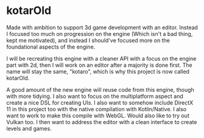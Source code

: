 # kotarOld
Made with ambition to support 3d game development with an editor. Instead I focused too much on progression on the engine (Which isn't a bad thing, kept me motivated), and instead I should've focused more on the foundational aspects of the engine.

I will be recreating this engine with a cleaner API with a focus on the engine part with 2d, then I will work on an editor after a majority is done first. The name will stay the same, "kotaro", which is why this project is now called kotarOld.

A good amount of the new engine will reuse code from this engine, though with more tidying. I also want to focus on the multiplatform aspect and create a nice DSL for creating UIs. I also want to somehow include DirectX 11 in this project too with the native compilation with Kotlin/Native. I also want to work to make this compile with WebGL. Would also like to try out Vulkan too. I then want to address the editor with a clean interface to create levels and games.
